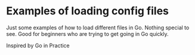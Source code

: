 # Examples of loading config files

Just some examples of how to load different files in Go. Nothing special to see. Good for beginners who are trying to get going in Go quickly.

Inspired by Go in Practice